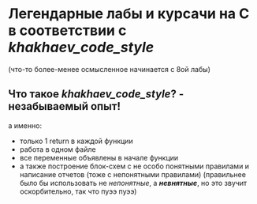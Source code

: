 # Легендарные лабы и курсачи на C в соответствии с ***khakhaev_code_style***
(что-то более-менее осмысленное начинается с 8ой лабы)

## Что такое ***khakhaev_code_style***? - незабываемый опыт!
а именно: 
+ только 1 return в каждой функции 
+ работа в одном файле
+ все переменные объявлены в начале функции
+ а также построение блок-схем с не особо понятными правилами и написание отчетов (тоже с непонятными правилами)
(правильнее было бы использовать не *непонятные*, а ***невнятные***, но это звучит оскорбительно, так что пуээ пуээ)
